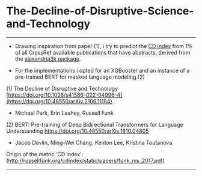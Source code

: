 # The-Decline-of-Disruptive-Science-and-Technology


---


* Drawing inspiration from paper (1), i try to predict the [CD index](http://russellfunk.org/cdindex/) from 1% of all CrossRef available publications that have abstracts, derived from the [alexandria3k package](https://github.com/dspinellis/alexandria3k).

* For the implementations i opted for an XGBooster and an instance of a pre-trained BERT for masked language modeling.(2)


(1) The Decline of Disruptive and Technology [https://doi.org/10.1038/s41586-022-04996-4](https://doi.org/10.48550/arXiv.2106.11184).
   * Michael Park, Erin Leahey, Russell Funk

(2) BERT: Pre-training of Deep Bidirectional Transformers for Language Understanding https://doi.org/10.48550/arXiv.1810.04805
  * Jacob Devlin, Ming-Wei Chang, Kenton Lee, Kristina Toutanova

Origin of the metric 'CD index': (http://russellfunk.org/cdindex/static/papers/funk_ms_2017.pdf)

---
